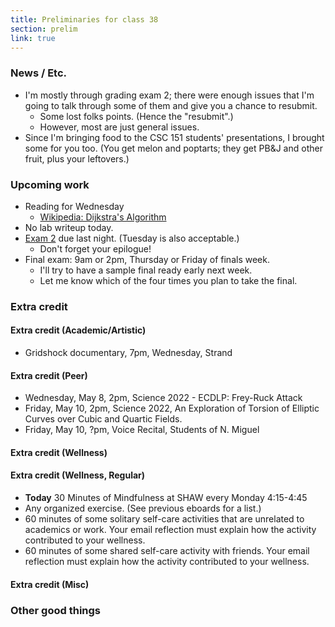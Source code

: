 ```yaml
---
title: Preliminaries for class 38
section: prelim
link: true
---
```

### News / Etc.

* I'm mostly through grading exam 2; there were enough issues that I'm
  going to talk through some of them and give you a chance to resubmit.
    * Some lost folks points.  (Hence the "resubmit".)
    * However, most are just general issues.
* Since I'm bringing food to the CSC 151 students' presentations, I brought 
  some for you too.  (You get melon and poptarts; they get PB&J and other
  fruit, plus your leftovers.)

### Upcoming work

* Reading for Wednesday
    * [Wikipedia: Dijkstra's Algorithm](https://en.wikipedia.org/wiki/Dijkstra%27s_algorithm)
* No lab writeup today.
* [Exam 2](../exams/exam02) due last night.   (Tuesday is also acceptable.)
    * Don't forget your epilogue!
* Final exam: 9am or 2pm, Thursday or Friday of finals week.
    * I'll try to have a sample final ready early next week.
    * Let me know which of the four times you plan to take the final.

### Extra credit

#### Extra credit (Academic/Artistic)

* Gridshock documentary, 7pm, Wednesday, Strand

#### Extra credit (Peer)

* Wednesday, May 8, 2pm, 
  Science 2022 - ECDLP: Frey-Ruck Attack
* Friday, May 10, 2pm, Science 2022,
  An Exploration of Torsion of Elliptic Curves over Cubic and Quartic Fields.
* Friday, May 10, ?pm, Voice Recital, Students of N. Miguel

#### Extra credit (Wellness)

#### Extra credit (Wellness, Regular)

* **Today** 30 Minutes of Mindfulness at SHAW every Monday 4:15-4:45
* Any organized exercise.  (See previous eboards for a list.)
* 60 minutes of some solitary self-care activities that are unrelated to 
  academics or work.  Your email reflection must explain how
  the activity contributed to your wellness.
* 60 minutes of some shared self-care activity with friends.  Your email 
  reflection must explain how the activity contributed to your wellness.

#### Extra credit (Misc)

### Other good things

